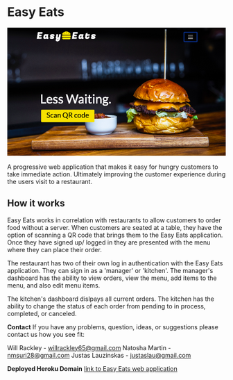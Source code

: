 
# Easy Eats

![Landing Page](public/images/EasyEatsHompage.png) 

A progressive web application that makes it easy for hungry customers to take immediate action. Ultimately improving the customer experience during the users visit to a restaurant.

## How it works

Easy Eats works in correlation with restaurants to allow customers to order food without a server. When customers are seated at a table, they have the option of scanning a QR code that brings them to the Easy Eats application. Once they have signed up/ logged in they are presented with the menu where they can place their order.

The restaurant has two of their own log in authentication with the Easy Eats application. They can sign in as a 'manager' or 'kitchen'. The manager's dashboard has the ability to view orders, view the menu, add items to the menu, and also edit menu items.

The kitchen's dashboard dislpays all current orders. The kitchen has the ability to change the status of each order from pending to in process, completed, or canceled.


**********Contact**********
If you have any problems, question, ideas, or suggestions please contact us how you see fit:

Will Rackley - willrackley65@gmail.com
Natosha Martin - nmsuri28@gmail.com
Justas Lauzinskas - justaslau@gmail.com

**********Deployed Heroku Domain**********
[link to Easy Eats web application](https://shrouded-waters-91830.herokuapp.com/)